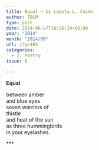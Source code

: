 ```yaml
---
title: Equal – by Lepota L. Cosmo
author: TBLM
type: post
date: 2014-06-27T16:26:24+00:00
year: "2014"
month: "2014/06"
url: /?p=184
categories:
  - 2. Poetry
issue: 6

---
```

**Equal**

between amber  
and blue eyes  
seven warriors of  
thistle  
and heat of the sun  
as three hummingbirds  
in your eyelashes.

\***

